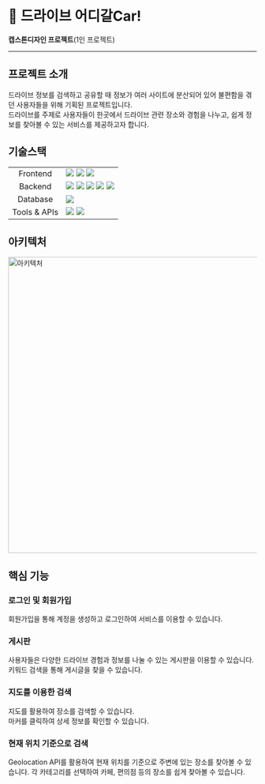 # 🚗 드라이브 어디갈Car!

**캡스톤디자인 프로젝트**(1인 프로젝트)
- - -

## 프로젝트 소개

드라이브 정보를 검색하고 공유할 때 정보가 여러 사이트에 분산되어 있어 불편함을 겪던 사용자들을 위해 기획된 프로젝트입니다.  
드라이브를 주제로 사용자들이 한곳에서 드라이브 관련 장소와 경험을 나누고, 쉽게 정보를 찾아볼 수 있는 서비스를 제공하고자 합니다.

## 기술스택

<table>
   <tr>
      <td colspan="2" align="center">Frontend</td>
      <td colspan="4">
         <div>
            <img src="https://img.shields.io/badge/JSP-007396?style=flat-square&logo=java&logoColor=white"/> 
            <img src="https://img.shields.io/badge/Bootstrap-7952B3?style=flat-square&logo=bootstrap&logoColor=white"/> 
            <img src="https://img.shields.io/badge/JSTL-007396?style=flat-square&logo=&logoColor=white"/> 
         </div>
      </td>
   </tr>
   <tr>
      <td colspan="2" align="center">Backend</td>
      <td colspan="4">
         <div>
         <img src="https://img.shields.io/badge/Java-007396?style=flat-square&logo=java&logoColor=white"/>
         <img src="https://img.shields.io/badge/Spring MVC-6DB33F?style=flat-square&logo=spring&logoColor=white"/> 
         <img src="https://img.shields.io/badge/MyBatis-B03A2E?style=flat-square&logo=&logoColor=white"/> 
         <img src="https://img.shields.io/badge/Tomcat-F8DC75?style=flat-square&logo=apachetomcat&logoColor=white"/> 
         <img src="https://img.shields.io/badge/Eclipse IDE-2C2255?style=flat-square&logo=eclipseide&logoColor=white"/>  
         </div>
      </td>
   </tr>
   <tr>
      <td colspan="2" align="center">Database</td>
      <td colspan="4">
         <div>
            <img src="https://img.shields.io/badge/MySQL-4479A1?style=flat-square&logo=mysql&logoColor=white"/> 
         </div>
      </td>
   </tr>
   <tr>
      <td colspan="2" align="center">Tools & APIs</td>
      <td colspan="4">
         <div>
            <img src="https://img.shields.io/badge/Maven-C71A36?style=flat-square&logo=apachemaven&logoColor=white"/>
            <img src="https://img.shields.io/badge/Kakao Map-FFCD00?style=flat-square&logo=kakao&logoColor=black"/> 
         </div>
      </td>
   </tr>
</table>

## 아키텍처

<img width="600" alt="아키텍처" src="https://github.com/user-attachments/assets/9986d3f1-45a6-425e-a8f4-7e4567b8df01">

## 핵심 기능

### 로그인 및 회원가입
회원가입을 통해 계정을 생성하고 로그인하여 서비스를 이용할 수 있습니다.

### 게시판
사용자들은 다양한 드라이브 경험과 정보를 나눌 수 있는 게시판을 이용할 수 있습니다.  
키워드 검색을 통해 게시글을 찾을 수 있습니다.

### 지도를 이용한 검색
지도를 활용하여 장소를 검색할 수 있습니다.  
마커를 클릭하여 상세 정보를 확인할 수 있습니다.

### 현재 위치 기준으로 검색
Geolocation API를 활용하여 현재 위치를 기준으로 주변에 있는 장소를 찾아볼 수 있습니다.
각 카테고리를 선택하여 카페, 편의점 등의 장소를 쉽게 찾아볼 수 있습니다.
